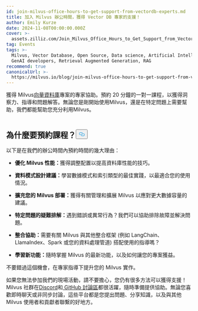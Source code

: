 ```yaml
---
id: join-milvus-office-hours-to-get-support-from-vectordb-experts.md
title: 加入 Milvus 辦公時間，獲得 Vector DB 專家的支援！
author: Emily Kurze
date: 2024-11-08T00:00:00.000Z
cover: >-
  assets.zilliz.com/Join_Milvus_Office_Hours_to_Get_Support_from_Vector_DB_Experts_1_64f88f0607.png
tag: Events
tags: >-
  Milvus, Vector Database, Open Source, Data science, Artificial Intelligence,
  GenAI developers, Retrieval Augmented Generation, RAG
recommend: true
canonicalUrl: >-
  https://milvus.io/blog/join-milvus-office-hours-to-get-support-from-vectordb-experts.md
---
```

<p>獲得 Milvus<a href="https://zilliz.com/learn/what-is-vector-database">向量資料庫</a>專案的專家協助。預約 20 分鐘的一對一課程，以獲得洞察力、指導和問題解答。無論您是剛開始使用Milvus，還是在特定問題上需要幫助，我們都能幫助您充分利用Milvus。</p>
<p><a href="https://meetings.hubspot.com/chloe-williams1/milvus-office-hour">
  <span class="img-wrapper">
    <img translate="no" src="https://assets.zilliz.com/milvus_office_hours_09848e076b.png" alt="" class="doc-image" id="" />
    <span></span>
  </span>
</a></p>
<h2 id="Why-Book-a-Session" class="common-anchor-header">為什麼要預約課程？<button data-href="#Why-Book-a-Session" class="anchor-icon" translate="no">
      <svg translate="no"
        aria-hidden="true"
        focusable="false"
        height="20"
        version="1.1"
        viewBox="0 0 16 16"
        width="16"
      >
        <path
          fill="#0092E4"
          fill-rule="evenodd"
          d="M4 9h1v1H4c-1.5 0-3-1.69-3-3.5S2.55 3 4 3h4c1.45 0 3 1.69 3 3.5 0 1.41-.91 2.72-2 3.25V8.59c.58-.45 1-1.27 1-2.09C10 5.22 8.98 4 8 4H4c-.98 0-2 1.22-2 2.5S3 9 4 9zm9-3h-1v1h1c1 0 2 1.22 2 2.5S13.98 12 13 12H9c-.98 0-2-1.22-2-2.5 0-.83.42-1.64 1-2.09V6.25c-1.09.53-2 1.84-2 3.25C6 11.31 7.55 13 9 13h4c1.45 0 3-1.69 3-3.5S14.5 6 13 6z"
        ></path>
      </svg>
    </button></h2><p>以下是在我們的辦公時間內預約時間的幾大理由：</p>
<ul>
<li><p><strong>優化 Milvus 性能：</strong>獲得調整配置以提高資料庫性能的技巧。</p></li>
<li><p><strong>資料模式設計建議：</strong>學習數據模式和索引類型的最佳實踐，以最適合您的使用情況。</p></li>
<li><p><strong>擴充您的 Milvus 部署：</strong>獲得有關管理和擴展 Milvus 以應對更大數據容量的建議。</p></li>
<li><p><strong>特定問題的疑難排解：</strong>遇到錯誤或異常行為？我們可以協助排除故障並解決問題。</p></li>
<li><p><strong>整合協助：</strong>需要有關 Milvus 與其他整合框架 (例如 LangChain、LlamaIndex、Spark 或您的資料處理管道) 搭配使用的指導嗎？</p></li>
<li><p><strong>學習新功能：</strong>隨時掌握 Milvus 的最新功能，以及如何讓您的專案獲益。</p></li>
</ul>
<p>不要錯過這個機會，在專家指導下提升您的 Milvus 實作。</p>
<p>如果您無法參加我們的現場活動，請不要擔心，您仍有很多方法可以獲得支援！Milvus 社群在<a href="https://discord.com/invite/8uyFbECzPX">Discord</a>和<a href="https://github.com/search?q=milvus&amp;type=discussions"> GitHub 討論區</a>都很活躍，隨時準備提供協助。無論您喜歡即時聊天或非同步討論，這些平台都是您提出問題、分享知識，以及與其他 Milvus 使用者和貢獻者聯繫的好地方。</p>
